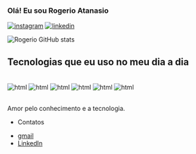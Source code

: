 ### Olá! Eu sou Rogerio Atanasio


[![instagram](https://img.shields.io/badge/Instagram-E4405F?style=for-the-badge&logo=instagram&logoColor=white)](https://instagram.com/rogeriosilva802)
[![linkedin](https://img.shields.io/badge/LinkedIn-0077B5?style=for-the-badge&logo=linkedin&logoColor=white)](https://limkedin.com/rogeriosilva)

![Rogerio GitHub stats](https://github-readme-stats.vercel.app/api?username=rogerioatanasio&show_icons=true&theme=dracula)

## Tecnologias que eu uso no meu dia a dia

<div style="display: inline_block"><br/>
  <img align="center" alt="html"src="https://img.shields.io/badge/Python-3776AB?style=for-the-badge&logo=python&logoColor=white" />
 <img align="center" alt="html"src="https://img.shields.io/badge/PyCharm-000000.svg?&style=for-the-badge&logo=PyCharm&logoColor=white" /> 
 <img align="center" alt="html"src="https://img.shields.io/badge/Visual_Studio_Code-0078D4?style=for-the-badge&logo=visual%20studio%20code&logoColor=white" />
    <img align="center" alt="html"src="https://img.shields.io/badge/Microsoft_Excel-217346?style=for-the-badge&logo=microsoft-excel&logoColor=white" />
  <img align="center" alt="html"src="https://img.shields.io/badge/Microsoft_PowerPoint-B7472A?style=for-the-badge&logo=microsoft-powerpoint&logoColor=white"" />
  <img align="center" alt="html"src="https://img.shields.io/badge/Microsoft_Word-2B579A?style=for-the-badge&logo=microsoft-word&logoColor=white" />
  </div><br/>

   Amor pelo conhecimento e a tecnologia.

  * Contatos<br/>
- [gmail](rogerio.atanasiojunior@gmail.com)<br/>
- [LinkedIn](https://www.linkedin.com/in/rog%C3%A9rio-silva-45123a302/overlay/about-this-profile/?lipi=urn%3Ali%3Apage%3Ad_flagship3_profile_view_base%3BfUayQ0oRQLSE%2BVOx3jsaIw%3D%3D)<br/>
  
 
